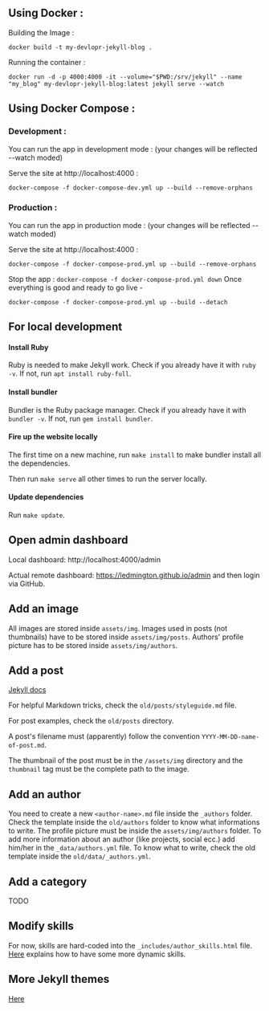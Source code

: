 ## Using Docker :

Building the Image :

`docker build -t my-devlopr-jekyll-blog .`

Running the container :

`docker run -d -p 4000:4000 -it --volume="$PWD:/srv/jekyll" --name "my_blog" my-devlopr-jekyll-blog:latest jekyll serve --watch`

## Using Docker Compose :

### Development :

You can run the app in development mode : (your changes will be reflected --watch moded)

Serve the site at http://localhost:4000 :

`docker-compose -f docker-compose-dev.yml up --build --remove-orphans`

### Production :

You can run the app in production mode : (your changes will be reflected --watch moded)

Serve the site at http://localhost:4000 :

`docker-compose -f docker-compose-prod.yml up --build --remove-orphans`

Stop the app :
`docker-compose -f docker-compose-prod.yml down`
Once everything is good and ready to go live -

`docker-compose -f docker-compose-prod.yml up --build --detach`


## For local development

#### Install Ruby
Ruby is needed to make Jekyll work. Check if you already have it with `ruby -v`. If not, run `apt install ruby-full`.

#### Install bundler
Bundler is the Ruby package manager. Check if you already have it with `bundler -v`. If not, run `gem install bundler`.

#### Fire up the website locally
The first time on a new machine, run `make install` to make bundler install all the dependencies.

Then run `make serve` all other times to run the server locally.

#### Update dependencies
Run `make update`.

## Open admin dashboard
Local dashboard: http://localhost:4000/admin

Actual remote dashboard: https://ledmington.github.io/admin and then login via GitHub.

## Add an image
All images are stored inside `assets/img`. Images used in posts (not thumbnails) have to be stored inside `assets/img/posts`. Authors' profile picture has to be stored inside `assets/img/authors`.

## Add a post
[Jekyll docs](https://jekyllrb.com/docs/posts/)

For helpful Markdown tricks, check the `old/posts/styleguide.md` file.

For post examples, check the `old/posts` directory.

A post's filename must (apparently) follow the convention `YYYY-MM-DD-name-of-post.md`.

The thumbnail of the post must be in the `/assets/img` directory and the `thumbnail` tag must be the complete path to the image.

## Add an author
You need to create a new `<author-name>.md` file inside the `_authors` folder. Check the template inside the `old/authors` folder to know what informations to write. The profile picture must be inside the `assets/img/authors` folder. To add more information about an author (like projects, social ecc.) add him/her in the `_data/authors.yml` file. To know what to write, check the old template inside the `old/data/_authors.yml`.

## Add a category
TODO

## Modify skills
For now, skills are hard-coded into the `_includes/author_skills.html` file. [Here](https://www.aleksandrhovhannisyan.com/blog/getting-started-with-jekyll-and-github-pages/#example-1-skills-and-abilities) explains how to have some more dynamic skills.

## More Jekyll themes
[Here](http://jekyllthemes.org/)